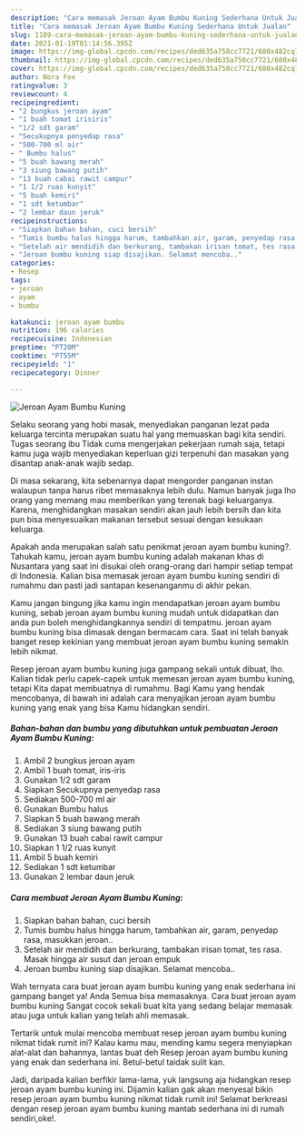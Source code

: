 ```yaml
---
description: "Cara memasak Jeroan Ayam Bumbu Kuning Sederhana Untuk Jualan"
title: "Cara memasak Jeroan Ayam Bumbu Kuning Sederhana Untuk Jualan"
slug: 1189-cara-memasak-jeroan-ayam-bumbu-kuning-sederhana-untuk-jualan
date: 2021-01-19T01:14:56.395Z
image: https://img-global.cpcdn.com/recipes/ded635a758cc7721/680x482cq70/jeroan-ayam-bumbu-kuning-foto-resep-utama.jpg
thumbnail: https://img-global.cpcdn.com/recipes/ded635a758cc7721/680x482cq70/jeroan-ayam-bumbu-kuning-foto-resep-utama.jpg
cover: https://img-global.cpcdn.com/recipes/ded635a758cc7721/680x482cq70/jeroan-ayam-bumbu-kuning-foto-resep-utama.jpg
author: Nora Fox
ratingvalue: 3
reviewcount: 4
recipeingredient:
- "2 bungkus jeroan ayam"
- "1 buah tomat irisiris"
- "1/2 sdt garam"
- "Secukupnya penyedap rasa"
- "500-700 ml air"
- " Bumbu halus"
- "5 buah bawang merah"
- "3 siung bawang putih"
- "13 buah cabai rawit campur"
- "1 1/2 ruas kunyit"
- "5 buah kemiri"
- "1 sdt ketumbar"
- "2 lembar daun jeruk"
recipeinstructions:
- "Siapkan bahan bahan, cuci bersih"
- "Tumis bumbu halus hingga harum, tambahkan air, garam, penyedap rasa, masukkan jeroan.."
- "Setelah air mendidih dan berkurang, tambakan irisan tomat, tes rasa. Masak hingga air susut dan jeroan empuk"
- "Jeroan bumbu kuning siap disajikan. Selamat mencoba.."
categories:
- Resep
tags:
- jeroan
- ayam
- bumbu

katakunci: jeroan ayam bumbu 
nutrition: 196 calories
recipecuisine: Indonesian
preptime: "PT20M"
cooktime: "PT55M"
recipeyield: "1"
recipecategory: Dinner

---
```



![Jeroan Ayam Bumbu Kuning](https://img-global.cpcdn.com/recipes/ded635a758cc7721/680x482cq70/jeroan-ayam-bumbu-kuning-foto-resep-utama.jpg)

Selaku seorang yang hobi masak, menyediakan panganan lezat pada keluarga tercinta merupakan suatu hal yang memuaskan bagi kita sendiri. Tugas seorang ibu Tidak cuma mengerjakan pekerjaan rumah saja, tetapi kamu juga wajib menyediakan keperluan gizi terpenuhi dan masakan yang disantap anak-anak wajib sedap.

Di masa  sekarang, kita sebenarnya dapat mengorder panganan instan walaupun tanpa harus ribet memasaknya lebih dulu. Namun banyak juga lho orang yang memang mau memberikan yang terenak bagi keluarganya. Karena, menghidangkan masakan sendiri akan jauh lebih bersih dan kita pun bisa menyesuaikan makanan tersebut sesuai dengan kesukaan keluarga. 



Apakah anda merupakan salah satu penikmat jeroan ayam bumbu kuning?. Tahukah kamu, jeroan ayam bumbu kuning adalah makanan khas di Nusantara yang saat ini disukai oleh orang-orang dari hampir setiap tempat di Indonesia. Kalian bisa memasak jeroan ayam bumbu kuning sendiri di rumahmu dan pasti jadi santapan kesenanganmu di akhir pekan.

Kamu jangan bingung jika kamu ingin mendapatkan jeroan ayam bumbu kuning, sebab jeroan ayam bumbu kuning mudah untuk didapatkan dan anda pun boleh menghidangkannya sendiri di tempatmu. jeroan ayam bumbu kuning bisa dimasak dengan bermacam cara. Saat ini telah banyak banget resep kekinian yang membuat jeroan ayam bumbu kuning semakin lebih nikmat.

Resep jeroan ayam bumbu kuning juga gampang sekali untuk dibuat, lho. Kalian tidak perlu capek-capek untuk memesan jeroan ayam bumbu kuning, tetapi Kita dapat membuatnya di rumahmu. Bagi Kamu yang hendak mencobanya, di bawah ini adalah cara menyajikan jeroan ayam bumbu kuning yang enak yang bisa Kamu hidangkan sendiri.

<!--inarticleads1-->

##### Bahan-bahan dan bumbu yang dibutuhkan untuk pembuatan Jeroan Ayam Bumbu Kuning:

1. Ambil 2 bungkus jeroan ayam
1. Ambil 1 buah tomat, iris-iris
1. Gunakan 1/2 sdt garam
1. Siapkan Secukupnya penyedap rasa
1. Sediakan 500-700 ml air
1. Gunakan  Bumbu halus
1. Siapkan 5 buah bawang merah
1. Sediakan 3 siung bawang putih
1. Gunakan 13 buah cabai rawit campur
1. Siapkan 1 1/2 ruas kunyit
1. Ambil 5 buah kemiri
1. Sediakan 1 sdt ketumbar
1. Gunakan 2 lembar daun jeruk




<!--inarticleads2-->

##### Cara membuat Jeroan Ayam Bumbu Kuning:

1. Siapkan bahan bahan, cuci bersih
1. Tumis bumbu halus hingga harum, tambahkan air, garam, penyedap rasa, masukkan jeroan..
1. Setelah air mendidih dan berkurang, tambakan irisan tomat, tes rasa. Masak hingga air susut dan jeroan empuk
1. Jeroan bumbu kuning siap disajikan. Selamat mencoba..




Wah ternyata cara buat jeroan ayam bumbu kuning yang enak sederhana ini gampang banget ya! Anda Semua bisa memasaknya. Cara buat jeroan ayam bumbu kuning Sangat cocok sekali buat kita yang sedang belajar memasak atau juga untuk kalian yang telah ahli memasak.

Tertarik untuk mulai mencoba membuat resep jeroan ayam bumbu kuning nikmat tidak rumit ini? Kalau kamu mau, mending kamu segera menyiapkan alat-alat dan bahannya, lantas buat deh Resep jeroan ayam bumbu kuning yang enak dan sederhana ini. Betul-betul taidak sulit kan. 

Jadi, daripada kalian berfikir lama-lama, yuk langsung aja hidangkan resep jeroan ayam bumbu kuning ini. Dijamin kalian gak akan menyesal bikin resep jeroan ayam bumbu kuning nikmat tidak rumit ini! Selamat berkreasi dengan resep jeroan ayam bumbu kuning mantab sederhana ini di rumah sendiri,oke!.

